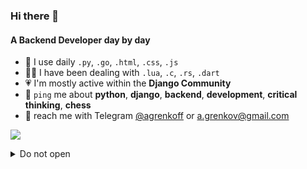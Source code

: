 ### Hi there 👋

#### A Backend Developer day by day

* 🐍 I use daily `.py`, `.go`, `.html`, `.css`, `.js`
* 🐻‍❄️ I have been dealing with `.lua`, `.c`, `.rs`, `.dart`
* 💗 I'm mostly active within the **Django Community**
* 🐊 `ping` me about **python**, **django**, **backend**, **development**, **critical thinking**, **chess**
* 📯 reach me with Telegram [@agrenkoff](https://www.t.me/agrenkoff) or [a.grenkov@gmail.com](mailto:a.grenkov@gmail.com)

![](https://komarev.com/ghpvc/?username=grenkoff&abbreviated=true)

<details>
<summary>Do not open</summary>
<image src="images/honeypot.png" alt="Honey Pot">
</details>